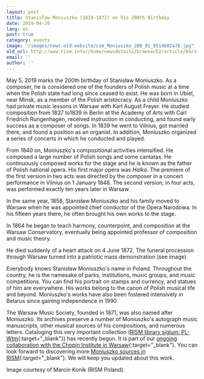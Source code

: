 ```yaml
---
layout: post
title: Stanisław Moniuszko (1819-1872) on his 200th Birthday
date: 2019-04-29
lang: en
post: true
category: events
image: "/images/news-old-website/csm_Moniuszko_200_01_9514602a76.jpg"
old_url: http://www.rism.info//home/newsdetails/browse/62/article/64/stanislaw-moniuszko-1819-1872-on-his-200th-birthday.html
email: ''
author: ''
---
```



May 5, 2019 marks the 200th birthday of Stanisław Moniuszko. As a composer, he is considered one of the founders of Polish music at a time when the Polish state had long since ceased to exist. He was born in Ubiel, near Minsk, as a member of the Polish aristocracy. As a child Moniuszko had private music lessons in Warsaw with Karl August Freyer. He studied composition from 1837 to1839 in Berlin at the Academy of Arts with Carl Friedrich Rungenhagen, received instruction in conducting, and found early success as a composer of songs. In 1839 he went to Vilnius, got married there, and found a position as an organist. In addition, Moniuszko organized a series of concerts in which he conducted and played.

From 1840 on, Moniuszko's compositional activities intensified. He composed a large number of Polish songs and some cantatas. He continuously composed works for the stage and he is known as the father of Polish national opera. His first major opera was _Halka_. The premiere of the first version in two acts was directed by the composer in a concert performance in Vilnius on 1 January 1848. The second version, in four acts, was performed exactly ten years later in Warsaw.

In the same year, 1858, Stanisław Moniuszko and his family moved to Warsaw when he was appointed chief conductor of the Opera Narodowa. In his fifteen years there, he often brought his own works to the stage.

In 1864 he began to teach harmony, counterpoint, and composition at the Warsaw Conservatory, eventually being appointed professor of composition and music theory.

He died suddenly of a heart attack on 4 June 1872. The funeral procession through Warsaw turned into a patriotic mass demonstration (see image).

Everybody knows Stanisław Moniuszko's name in Poland. Throughout the country, he is the namesake of parks, institutions, music groups, and music competitions. You can find his portrait on stamps and currency, and statues of him are everywhere. His works belong to the canon of Polish musical life and beyond. Moniuszko's works have also been fostered intensively in Belarus since gaining independence in 1990.

The Warsaw Music Society, founded in 1871, was also named after Moniuszko. Its archives preserve a number of Moniuszko's autograph music manuscripts, other musical sources of his compositions, and numerous letters. Cataloging this very important collection ([RISM library siglum: PL-Wtm](https://opac.rism.info/search?View=rism&siglum=PL-Wtm){:target="_blank"}) has recently begun. It is part of our [ongoing collaboration with the Chopin Institute in Warsaw](/library_stocks/2019/02/18/close-cooperation-between-rism-and-the-chopin.html){:target="_blank"}. You can look forward to discovering more [Moniuszko sources in RISM](https://opac.rism.info/search?View=rism&author=Moniuszko){:target="_blank"}. We will keep you updated about this work.

Image courtesy of Marcin Konik (RISM Poland).

<script type="text/javascript">var switchTo5x=true;</script><script type="text/javascript" src="http://w.sharethis.com/button/buttons.js"></script><script type="text/javascript">stLight.options({publisher: "9b601438-1ce1-49d8-bfd7-9cff5df54c17", doNotHash: false, doNotCopy: false, hashAddressBar: false});</script>